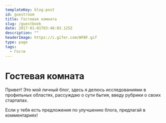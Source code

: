 ```yaml
---
templateKey: blog-post
id: guestroom
title: Гостевая комната
slug: /guestbook
date: 2017-01-01T03:48:03.125Z
description: ""
headerImage: https://i.gifer.com/WFBF.gif
type: page
tags:
  - Гости
---
```


# Гостевая комната
Привет!
Это мой личный блог, здесь я делюсь исследованиями в профильных областях, рассуждаю о сути бытия, введу рубрики о своих стартапах.

Если у тебя есть предложения по улучшению блога, предлагай в комментариях!